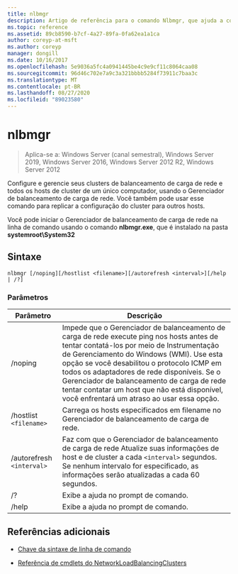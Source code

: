 ```yaml
---
title: nlbmgr
description: Artigo de referência para o comando Nlbmgr, que ajuda a configurar e gerenciar seus clusters de balanceamento de carga de rede e todos os hosts de cluster de um único computador, usando o Gerenciador de balanceamento de carga de rede.
ms.topic: reference
ms.assetid: 89cb8590-b7cf-4a27-89fa-0fa62ea1a1ca
author: coreyp-at-msft
ms.author: coreyp
manager: dongill
ms.date: 10/16/2017
ms.openlocfilehash: 5e9036a5fc4a0941445be4c9e9cf11c8064caa08
ms.sourcegitcommit: 96d46c702e7a9c3a321bbbb5284f73911c7baa3c
ms.translationtype: MT
ms.contentlocale: pt-BR
ms.lasthandoff: 08/27/2020
ms.locfileid: "89023580"
---
```

# <a name="nlbmgr"></a>nlbmgr

> Aplica-se a: Windows Server (canal semestral), Windows Server 2019, Windows Server 2016, Windows Server 2012 R2, Windows Server 2012

Configure e gerencie seus clusters de balanceamento de carga de rede e todos os hosts de cluster de um único computador, usando o Gerenciador de balanceamento de carga de rede. Você também pode usar esse comando para replicar a configuração do cluster para outros hosts.

Você pode iniciar o Gerenciador de balanceamento de carga de rede na linha de comando usando o comando **nlbmgr.exe**, que é instalado na pasta **systemroot\System32**

## <a name="syntax"></a>Sintaxe

```
nlbmgr [/noping][/hostlist <filename>][/autorefresh <interval>][/help | /?]
```

### <a name="parameters"></a>Parâmetros

| Parâmetro | Descrição |
| --------- | ----------- |
| /noping | Impede que o Gerenciador de balanceamento de carga de rede execute ping nos hosts antes de tentar contatá-los por meio de Instrumentação de Gerenciamento do Windows (WMI). Use esta opção se você desabilitou o protocolo ICMP em todos os adaptadores de rede disponíveis. Se o Gerenciador de balanceamento de carga de rede tentar contatar um host que não está disponível, você enfrentará um atraso ao usar essa opção. |
| /hostlist `<filename>` | Carrega os hosts especificados em filename no Gerenciador de balanceamento de carga de rede. |
| /autorefresh `<interval>` | Faz com que o Gerenciador de balanceamento de carga de rede Atualize suas informações de host e de cluster a cada `<interval>` segundos. Se nenhum intervalo for especificado, as informações serão atualizadas a cada 60 segundos. |
| /? | Exibe a ajuda no prompt de comando. |
| /help | Exibe a ajuda no prompt de comando. |

## <a name="additional-references"></a>Referências adicionais

- [Chave da sintaxe de linha de comando](command-line-syntax-key.md)

- [Referência de cmdlets do NetworkLoadBalancingClusters](/powershell/module/networkloadbalancingclusters)
